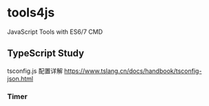 # tools4js

JavaScript Tools with ES6/7  CMD

## TypeScript Study

tsconfig.js 配置详解
https://www.tslang.cn/docs/handbook/tsconfig-json.html

### Timer
